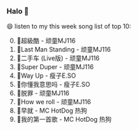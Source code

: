 

### Halo 👋

😄 listen to my this week song list of top 10:

0. 🌈超級酷 - 顽童MJ116
1. 🌈Last Man Standing - 顽童MJ116
2. 🌈二手车 (Live版) - 顽童MJ116
3. 🌈Super Duper - 顽童MJ116
4. 🌈Way Up - 瘦子E.SO
5. 🌈你懂我意思吗 - 瘦子E.SO
6. 🌈脱罪 - 顽童MJ116
7. 🌈How we roll - 顽童MJ116
8. 🌈早就 - MC HotDog 热狗
9. 🌈我的第一首歌 - MC HotDog 热狗

